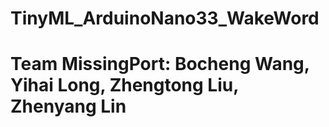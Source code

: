 # TinyML_ArduinoNano33_WakeWord
# Team MissingPort: Bocheng Wang, Yihai Long, Zhengtong Liu, Zhenyang Lin
